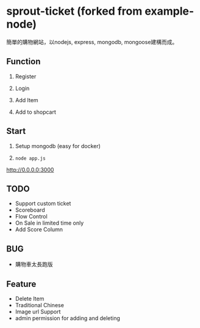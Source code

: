 # sprout-ticket (forked from example-node)
簡單的購物網站，以nodejs, express, mongodb, mongoose建構而成。

## Function
1. Register
 
2. Login

3. Add Item

4. Add to shopcart


## Start

1. Setup mongodb (easy for docker)

2. `node app.js`

http://0.0.0.0:3000



## TODO 
- Support custom ticket
- Scoreboard
- Flow Control
- On Sale in limited time only
- Add Score Column

## BUG
- 購物車太長跑版

## Feature
- Delete Item
- Traditional Chinese
- Image url Support
- admin permission for adding and deleting
